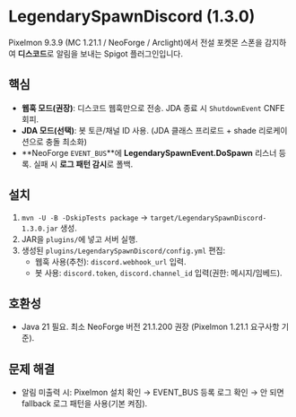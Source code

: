 # LegendarySpawnDiscord (1.3.0)

Pixelmon 9.3.9 (MC 1.21.1 / NeoForge / Arclight)에서 전설 포켓몬 스폰을 감지하여 **디스코드**로 알림을 보내는 Spigot 플러그인입니다.

## 핵심
- **웹훅 모드(권장)**: 디스코드 웹훅만으로 전송. JDA 종료 시 `ShutdownEvent` CNFE 회피.
- **JDA 모드(선택)**: 봇 토큰/채널 ID 사용. (JDA 클래스 프리로드 + shade 리로케이션으로 충돌 최소화)
- **NeoForge `EVENT_BUS`**에 **LegendarySpawnEvent.DoSpawn** 리스너 등록. 실패 시 **로그 패턴 감시**로 폴백.

## 설치
1. `mvn -U -B -DskipTests package` → `target/LegendarySpawnDiscord-1.3.0.jar` 생성.
2. JAR을 `plugins/`에 넣고 서버 실행.
3. 생성된 `plugins/LegendarySpawnDiscord/config.yml` 편집:
   - 웹훅 사용(추천): `discord.webhook_url` 입력.
   - 봇 사용: `discord.token`, `discord.channel_id` 입력(권한: 메시지/임베드).

## 호환성
- Java 21 필요. 최소 NeoForge 버전 21.1.200 권장 (Pixelmon 1.21.1 요구사항 기준).

## 문제 해결
- 알림 미출력 시: Pixelmon 설치 확인 → EVENT_BUS 등록 로그 확인 → 안 되면 fallback 로그 패턴을 사용(기본 켜짐).
